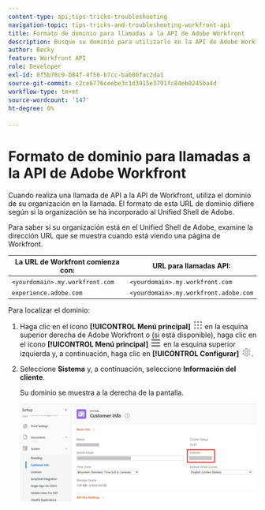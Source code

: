 ```yaml
---
content-type: api;tips-tricks-troubleshooting
navigation-topic: tips-tricks-and-troubleshooting-workfront-api
title: Formato de dominio para llamadas a la API de Adobe Workfront
description: Busque su dominio para utilizarlo en la API de Adobe Workfront
author: Becky
feature: Workfront API
role: Developer
exl-id: 8f5b78c9-b84f-4f56-b7cc-ba686fac2da1
source-git-commit: c2ce6776ceebe3c1d3915e3791fc84eb0245ba4d
workflow-type: tm+mt
source-wordcount: '147'
ht-degree: 0%

---
```


# Formato de dominio para llamadas a la API de Adobe Workfront

Cuando realiza una llamada de API a la API de Workfront, utiliza el dominio de su organización en la llamada. El formato de esta URL de dominio difiere según si la organización se ha incorporado al Unified Shell de Adobe.

Para saber si su organización está en el Unified Shell de Adobe, examine la dirección URL que se muestra cuando está viendo una página de Workfront.

| La URL de Workfront comienza con: | URL para llamadas API: |
|---|---|
| `<yourdomain>.my.workfront.com` | `<yourdomain>.my.workfront.com` |
| `experience.adobe.com` | `<yourdomain>.my.workfront.adobe.com` |

Para localizar el dominio:

1. Haga clic en el icono **[!UICONTROL Menú principal]** ![Menú principal](/help/_includes/assets/main-menu-icon.png) en la esquina superior derecha de Adobe Workfront o (si está disponible), haga clic en el icono **[!UICONTROL Menú principal]** ![Menú principal](/help/_includes/assets/main-menu-icon-left-nav.png) en la esquina superior izquierda y, a continuación, haga clic en **[!UICONTROL Configurar]** ![Icono de configuración](/help/_includes/assets/gear-icon-setup.png).
1. Seleccione **Sistema** y, a continuación, seleccione **Información del cliente**.

   Su dominio se muestra a la derecha de la pantalla.

   ![Dominio](assets/domain.png)

